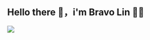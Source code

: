 ## Hello there 👋，i'm Bravo Lin 👨‍💻


<img src="{https://github-readme-stats.vercel.app/api/top-langs/?username={Bravo Lin}}" />
